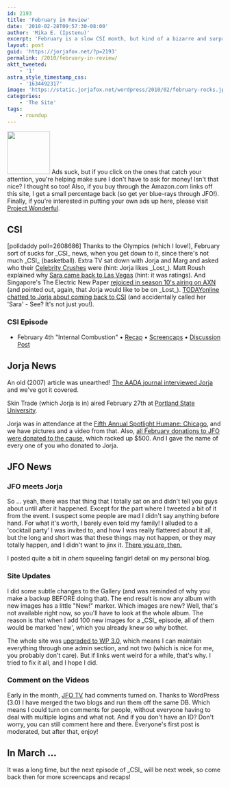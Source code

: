 ```yaml
---
id: 2193
title: 'February in Review'
date: '2010-02-28T09:57:30-08:00'
author: 'Mika E. (Ipstenu)'
excerpt: 'February is a slow CSI month, but kind of a bizarre and surprising JFO month. Jorja was in Chicago, and Ipstenu got invited to meet her.'
layout: post
guid: 'https://jorjafox.net/?p=2193'
permalink: /2010/february-in-review/
aktt_tweeted:
    - '1'
astra_style_timestamp_css:
    - '1634492317'
image: 'https://static.jorjafox.net/wordpress/2010/02/february-rocks.jpg'
categories:
    - 'The Site'
tags:
    - roundup
---
```


<img src="//static.jorjafox.net/wordpress/2010/02/february-rocks-100x100.jpg" alt="" title="february-rocks" width="100" height="100" class="alignleft size-thumbnail wp-image-2299" /> Ads suck, but if you click on the ones that catch your attention, you're helping make sure I don't have to ask for money! Isn't that nice? I thought so too! Also, if you buy through the Amazon.com links off this site, I get a small percentage back (so get yer blue-rays through JFO!). Finally, if you're interested in putting your own ads up here, please visit <a href="https://www.projectwonderful.com/">Project Wonderful</a>.

<h2>CSI</h2>
<span class="alignright" style="width:175px;">[polldaddy poll=2608686]</span>
Thanks to the Olympics (which I love!), February sort of sucks for _CSI_ news, when you get down to it, since there's not much _CSI_ (basketball).  Extra TV sat down with Jorja and Marg and asked who their <a href="https://jorjafox.net/2010/02/05/csi-girl-crush/">Celebrity Crushes</a> were (hint: Jorja likes _Lost_). Matt Roush explained why <a href="https://jorjafox.net/blog/2010/02/16/matt-roush-explains-why-jorjas-back-on-csi/">Sara came back to Las Vegas</a> (hint: it was ratings).  And Singapore's The Electric New Paper <a href="https://jorjafox.net/blog/2010/02/17/new-csi-eps-for-singapore-but-jorja-would-rather-be-lost/">rejoiced in season 10's airing on AXN</a> (and pointed out, again, that Jorja would like to be on _Lost_). <a href="https://jorjafox.net/blog/2010/02/25/forgetting-sara-sidle-yeah-that-didnt-work/">TODAYonline chatted to Jorja about coming back to CSI</a> (and accidentally called her 'Sara' - See? It's not just you!).

<h3>CSI Episode</h3>
<ul>
	<li>February 4th "Internal Combustion" &bull; <a href="https://jorjafox.net/wiki/Internal_Combustion">Recap</a> &bull; <a href="https://jorjafox.net/gallery/tv/csi/season10/internalcom/">Screencaps</a> &bull; <a href="https://jorjafox.net/2010/csi-10x13-internal-combustion-feb-4th-discussion-post/">Discussion Post</a></li>
</ul>

<h2>Jorja News</h2>
An old (2007) article was unearthed! <a href="https://jorjafox.net/2010/02/01/retro-news-the-aada-journal-from-2007/">The AADA journal interviewed Jorja</a> and we've got it covered.

Skin Trade (which Jorja is in) aired February 27th at <a href="https://jorjafox.net/blog/2010/02/24/skin-trade-premieres-at-portland-state-university/">Portland State University</a>.

Jorja was in attendance at the <a href="https://jorjafox.net/blog/2010/02/28/jorja-invited-jfo-to-spotlight-humane-chicago/">Fifth Annual Spotlight Humane: Chicago</a>, and we have pictures and a video from that.  Also, <a href="https://jorjafox.net/2010/02/01/spotlight-chicago-mini-fundraiser/">all February donations to JFO were donated to the cause</a>, which racked up $500.  And I gave the name of every one of you who donated to Jorja.

<h2>JFO News</h2>

<h3>JFO meets Jorja</h3>
So ... yeah, there was that thing that I totally sat on and didn't tell you guys about until after it happened. Except for the part where I tweeted a bit of it from the event.  I suspect some people are mad I didn't say anything before hand.  For what it's worth, I barely even told my family! I alluded to a 'cocktail party' I was invited to, and how I was really flattered about it all, but the long and short was that these things may not happen, or they may totally happen, and I didn't want to jinx it.  <a href="https://jorjafox.net/blog/2010/02/28/jorja-invited-jfo-to-spotlight-humane-chicago/">There you are, then. </a>

I posted quite a bit in *ahem* squeeling fangirl detail on my personal blog.

<h3>Site Updates</h3>
I did some subtle changes to the Gallery (and was reminded of why you make a backup BEFORE doing that).  The end result is now any album with new images has a little "New!" marker. Which images are new? Well, that's not available right now, so you'll have to look at the whole album. The reason is that when I add 100 new images for a _CSI_ episode, all of them would be marked 'new', which you already knew so why bother.

The whole site was <a href="https://jorjafox.net/blog/2010/02/08/backend-change-for-jfo-code-not-people/">upgraded to WP 3.0</a>, which means I can maintain everything through one admin section, and not two (which is nice for me, you probably don't care).  But if links went weird for a while, that's why. I tried to fix it all, and I hope I did.

<h3>Comment on the Videos</h3>
Early in the month, <a href="https://jorjafox.net/videos/">JFO TV</a> had comments turned on. Thanks to WordPress (3.0) I have merged the two blogs and run them off the same DB. Which means I could turn on comments for people, without everyone having to deal with multiple logins and what not.  And if you don't have an ID? Don't worry, you can still comment here and there.  Everyone's first post is moderated, but after that, enjoy!

<h2>In March ...</h2>
It was a long time, but the next episode of _CSI_ will be next week, so come back then for more screencaps and recaps!
